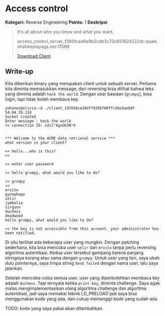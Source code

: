 # Access control

**Kategori:** Reverse Engineering
**Points:** 1
**Deskripsi**

> It's all about who you know and what you want.
>
> access_control_server_f380fcad6e9b2cdb3c73c651824222dc.quals.shallweplayaga.me:17069
>
> [Download Client](http://downloads.notmalware.ru/client_197010ce28dffd35bf00ffc56e3aeb9f)

## Write-up

Kita diberikan binary yang merupakan client untuk sebuah server. Pertama kita diminta memasukkan message, dari reversing bisa dilihat bahwa teks yang diminta adalah `hack the world`. Dengan user bawaan (`grumpy`), bisa login, tapi tidak boleh membaca key. 


	yohanes@olivia:~$ ./client_197010ce28dffd35bf00ffc56e3aeb9f 54.84.39.118
	Socket created
	Enter message : hack the world
	<< connection ID: o2v]"6gvOb3N*4


	*** Welcome to the ACME data retrieval service ***
	what version is your client?

	<< hello...who is this?
	<< 

	<< enter user password

	<< hello grumpy, what would you like to do?

	<< grumpy
	<< 
	mrvito
	gynophage
	selir
	jymbolia
	sirgoon
	duchess
	deadwood
	hello grumpy, what would you like to do?

	<< the key is not accessible from this account. your administrator has been notified.


Di situ terlihat ada beberapa user yang mungkin. Dengan patching sederhana, kita bisa mencoba user `selir` dan `mrvito` tanpa perlu reversing algoritma autentikasi. Kedua user tersebut gampang karena panjang stringnya kurang atau sama dengan `grumpy`. Untuk user yang lain, saya ubah dulu pointernya, saya timpa string `Send failed` dengan nama user, lalu saya jalankan.

Setelah mencoba-coba semua user, user yang diperbolehkan membaca key adalah `duchess`. Tapi ternyata ketika `print key`, diminta challenge. Saya agak malas mengimplementasikan ulang algoritma challenge dan algoritma autentikasi, jadi saya memakai teknik LD_PRELOAD jadi saya bisa menggunakan kode yang ada, dan cukup memanggil kode yang sudah ada.


TODO: kode yang saya pakai akan ditambahkan.



